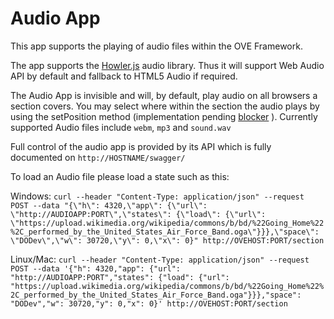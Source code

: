 # Audio App 

This app supports the playing of audio files within the OVE Framework.

The app supports the [Howler.js](https://howlerjs.com/) audio library. Thus it will support Web Audio API by default and fallback to HTML5 Audio if required. 

The Audio App is invisible and will, by default, play audio on all browsers a section covers. You may select where within the section the audio plays by using the setPosition method (implementation pending [blocker](https://github.com/ove/ove/issues/25 ) ). Currently supported Audio files include `webm`, `mp3` and `sound.wav`

Full control of the audio app is provided by its API which is fully documented on `http://HOSTNAME/swagger/`

To load an Audio file please load a state such as this:

Windows:
```curl --header "Content-Type: application/json" --request POST --data "{\"h\": 4320,\"app\": {\"url\": \"http://AUDIOAPP:PORT\",\"states\": {\"load\": {\"url\": \"https://upload.wikimedia.org/wikipedia/commons/b/bd/%22Going_Home%22%2C_performed_by_the_United_States_Air_Force_Band.oga\"}}},\"space\": \"DODev\",\"w\": 30720,\"y\": 0,\"x\": 0}" http://OVEHOST:PORT/section```

Linux/Mac:
```curl --header "Content-Type: application/json" --request POST --data '{"h": 4320,"app": {"url": "http://AUDIOAPP:PORT","states": {"load": {"url": "https://upload.wikimedia.org/wikipedia/commons/b/bd/%22Going_Home%22%2C_performed_by_the_United_States_Air_Force_Band.oga"}}},"space": "DODev","w": 30720,"y": 0,"x": 0}' http://OVEHOST:PORT/section```